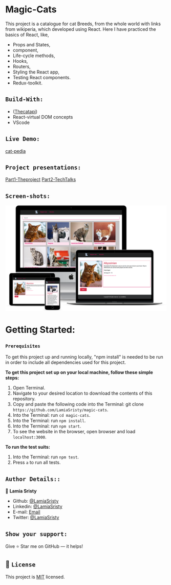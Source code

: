 # Magic-Cats

This project is a catalogue for cat Breeds, from the whole world with links from wikiperia, which developed using React. Here I have practiced the basics of React, like,
- Props and States,
- component,
- Life-cycle methods, 
- Hooks,
- Routers,
- Styling the React app,
- Testing React components.
- Redux-toolkit.


## `Build-With:`
- ([Thecatapi](https://docs.thecatapi.com/))
- React-virtual DOM concepts
- VScode

## `Live Demo:`

[cat-pedia](https://magicalcats.herokuapp.com/)


## `Project presentations:`
[Part1-Theproject](https://www.loom.com/share/8b92c5565a994bfa9fbb974767cac387)
[Part2-TechTalks](https://www.loom.com/share/2b6be51a710748f396b4682c3c79beac)


## `Screen-shots:`

<img src="assets/images/Screenshot.png">

# Getting Started:

### `Prerequisites`

To get this project up and running locally, "npm install" is needed to be run in order to include all dependencies used for this project.

**To get this project set up on your local machine, follow these simple steps:**

1. Open Terminal.
2. Navigate to your desired location to download the contents of this repository.
3. Copy and paste the following code into the Terminal: git clone `https://github.com/LamiaSristy/magic-cats`.
4. Into the Terminal: run `cd magic-cats`.
5. Into the Terminal: run `npm install`.
6. Into the Terminal: run `npm start`.
7. To see the website in the browser, open browser and load `localhost:3000`.

**To run the test suits:**
1. Into the Terminal: run `npm test`.
2. Press `a` to run all tests.


## `Author Details::`

👤 **Lamia Sristy**

- Github: [@LamiaSristy](https://github.com/LamiaSristy)
- Linkedin: [@LamiaSristy](https://www.linkedin.com/in/lamia-hemayet-sristy/)
- E-mail: <a href="mailto:lamiasristy@gmail.com?subject=Hello Lamia!">Email</a>  
- Twitter: [@LamiaSristy](https://twitter.com/lsristy1)

## `Show your support:`

Give ⭐ Star me on GitHub — it helps!

## 📝 `License`

This project is [MIT](lic.url) licensed.

